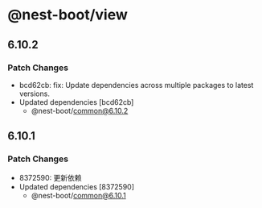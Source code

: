 # @nest-boot/view

## 6.10.2

### Patch Changes

- bcd62cb: fix: Update dependencies across multiple packages to latest versions.
- Updated dependencies [bcd62cb]
  - @nest-boot/common@6.10.2

## 6.10.1

### Patch Changes

- 8372590: 更新依赖
- Updated dependencies [8372590]
  - @nest-boot/common@6.10.1
